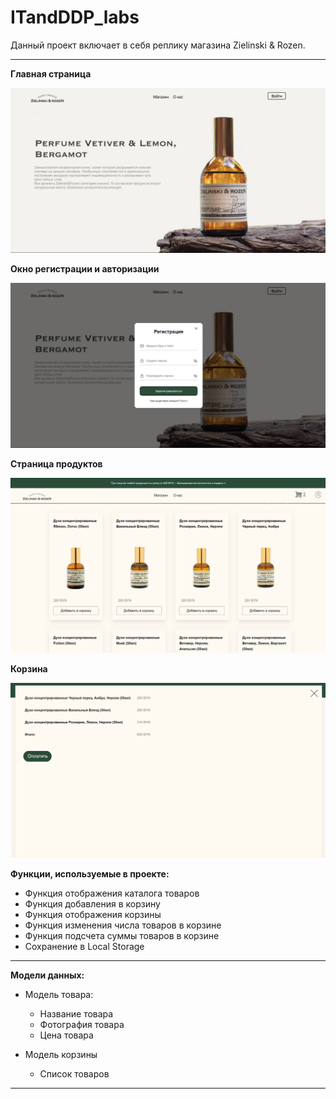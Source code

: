 # ITandDDP_labs

Данный проект включает в себя реплику магазина Zielinski & Rozen.

---

**Главная страница**

![alt text](Mockup/first.png)

**Окно регистрации и авторизации**

![alt text](Mockup/login.png)

**Страница продуктов**

![alt text](Mockup/main.png)

**Корзина**

![alt text](Mockup/cart.png)

**Функции, используемые в проекте:**

- Функция отображения каталога товаров
- Функция добавления в корзину
- Функция отображения корзины
- Функция изменения числа товаров в корзине
- Функция подсчета суммы товаров в корзине 
- Сохранение в Local Storage 
---

**Модели данных:**

- Модель товара:
  - Название товара
  - Фотография товара
  - Цена товара
  
- Модель корзины
  - Список товаров 
---
